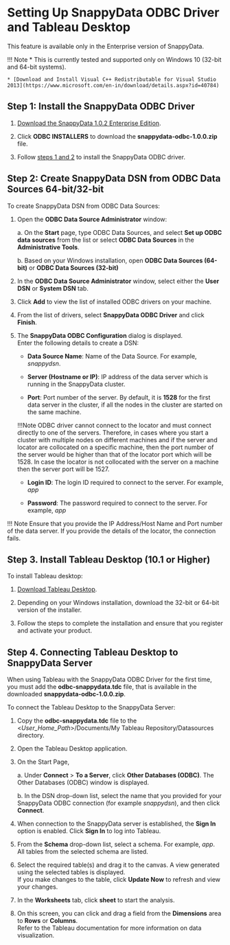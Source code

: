 # Setting Up SnappyData ODBC Driver and Tableau Desktop

<ent>This feature is available only in the Enterprise version of SnappyData. </br></ent>

!!! Note
	* This is currently tested and supported only on Windows 10 (32-bit and 64-bit systems).

    * [Download and Install Visual C++ Redistributable for Visual Studio 2013](https://www.microsoft.com/en-in/download/details.aspx?id=40784) 

## Step 1: Install the SnappyData ODBC Driver

1. [Download the SnappyData 1.0.2 Enterprise Edition](install.md#download-snappydata).

2. Click **ODBC INSTALLERS** to download the **snappydata-odbc-1.0.0.zip** file.

3. Follow [steps 1 and 2](howto/connect_using_odbc_driver.md) to install the  SnappyData ODBC driver.

## Step 2: Create SnappyData DSN from ODBC Data Sources 64-bit/32-bit

To create SnappyData DSN from ODBC Data Sources:

1. Open the **ODBC Data Source Administrator** window:

	a. On the **Start** page, type ODBC Data Sources, and select **Set up ODBC data sources** from the list or select **ODBC Data Sources** in the **Administrative Tools**.

	b. Based on your Windows installation, open **ODBC Data Sources (64-bit)** or **ODBC Data Sources (32-bit)**

2. In the **ODBC Data Source Administrator** window, select either the **User DSN** or **System DSN** tab. 

3. Click **Add** to view the list of installed ODBC drivers on your machine.

4. From the list of drivers, select **SnappyData ODBC Driver** and click **Finish**.

5. The **SnappyData ODBC Configuration** dialog is displayed. </br>Enter the following details to create a DSN:

	* **Data Source Name**: Name of the Data Source. For example, *snappydsn*.  

	* **Server (Hostname or IP)**: IP address of the data server which is running in the SnappyData cluster.

	* **Port**: Port number of the server. By default, it is **1528** for the first data server in the cluster, if all the nodes in the cluster are started on the same machine.

	!!!Note
		ODBC driver cannot connect to the locator and must connect directly to one of the servers. Therefore, in cases where you start a cluster with multiple nodes on different machines and if the server and locator are collocated on a specific machine, then the port number of the server would be higher than that of the locator port which will be 1528. In case the locator is not collocated with the server on a machine then the server port will be 1527.

	* **Login ID**: The login ID required to connect to the server. For example, *app*

	* **Password**: The password required to connect to the server. For example, *app*

!!! Note
	Ensure that you provide the IP Address/Host Name and Port number of the data server. If you provide the details of the locator, the connection fails. 

## Step 3. Install Tableau Desktop (10.1 or Higher)

To install Tableau desktop:

1. [Download Tableau Desktop](https://www.tableau.com/products/desktop).

2. Depending on your Windows installation, download the 32-bit or 64-bit version of the installer.

3. Follow the steps to complete the installation and ensure that you register and activate your product.

## Step 4. Connecting Tableau Desktop to SnappyData Server

When using Tableau with the SnappyData ODBC Driver for the first time, you must add the **odbc-snappydata.tdc** file, that is available in the downloaded **snappydata-odbc-1.0.0.zip**.

To connect the Tableau Desktop to the SnappyData Server:

1. Copy the **odbc-snappydata.tdc** file to the <_User_Home_Path_>/Documents/My Tableau Repository/Datasources directory.

2. Open the Tableau Desktop application.

3. On the Start Page,

	a. Under **Connect** > **To a Server**, click **Other Databases (ODBC)**. The Other Databases (ODBC) window is displayed.

	b. In the DSN drop-down list, select the name that you provided for your SnappyData ODBC connection (for example *snappydsn*), and then click **Connect**.

4. When connection to the SnappyData server is established, the **Sign In** option is enabled. Click **Sign In** to log into Tableau.

5. From the **Schema** drop-down list, select a schema. For example, *app*. </br>All tables from the selected schema are listed.

6. Select the required table(s) and drag it to the canvas. A view generated using the selected tables is displayed. </br>If you make changes to the table, click **Update Now** to refresh and view your changes.

7. In the **Worksheets** tab, click **sheet** to start the analysis.</br> 

8. On this screen, you can click and drag a field from the **Dimensions** area to **Rows** or **Columns**.</br> Refer to the Tableau documentation for more information on data visualization.


